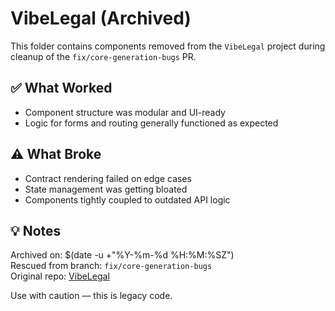 # VibeLegal (Archived)

This folder contains components removed from the `VibeLegal` project during cleanup of the `fix/core-generation-bugs` PR.

## ✅ What Worked
- Component structure was modular and UI-ready
- Logic for forms and routing generally functioned as expected

## ⚠ What Broke
- Contract rendering failed on edge cases
- State management was getting bloated
- Components tightly coupled to outdated API logic

## 💡 Notes
Archived on: $(date -u +"%Y-%m-%d %H:%M:%SZ")  
Rescued from branch: `fix/core-generation-bugs`  
Original repo: [VibeLegal](https://github.com/VisionForge4d/VibeLegal)

Use with caution — this is legacy code.
